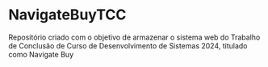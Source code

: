 # NavigateBuyTCC
Repositório criado com o objetivo de armazenar o sistema web do Trabalho de Conclusão de Curso de Desenvolvimento de Sistemas 2024, titulado como Navigate Buy
